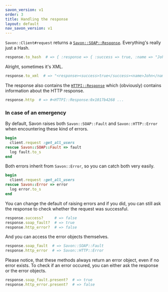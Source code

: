 ```yaml
---
savon_version: v1
order: 3
title: Handling the response
layout: default
nav_savon_version: v1
---
```


`Savon::Client#request` returns a
[`Savon::SOAP::Response`](http://github.com/savonrb/savon/blob/main/lib/savon/soap/response.rb).
Everything's really just a Hash.

``` ruby
response.to_hash  # => { :response => { :success => true, :name => "John" } }
```

Alright, sometimes it's XML.

``` ruby
response.to_xml  # => "<response><success>true</success><name>John</name></response>"
```

The response also contains the [`HTTPI::Response`](http://github.com/savonrb/httpi/blob/main/lib/httpi/response.rb)
which (obviously) contains information about the HTTP response.

``` ruby
response.http  # => #<HTTPI::Response:0x1017b4268 ...
```

### In case of an emergency

By default, Savon raises both `Savon::SOAP::Fault` and `Savon::HTTP::Error` when encountering these
kind of errors.

``` ruby
begin
  client.request :get_all_users
rescue Savon::SOAP::Fault => fault
  log fault.to_s
end
```

Both errors inherit from `Savon::Error`, so you can catch both very easily.

``` ruby
begin
  client.request :get_all_users
rescue Savon::Error => error
  log error.to_s
end
```

You can change the default of raising errors and if you did, you can still ask the response to check
whether the request was successful.

``` ruby
response.success?     # => false
response.soap_fault?  # => true
response.http_error?  # => false
```

And you can access the error objects themselves.

``` ruby
response.soap_fault  # => Savon::SOAP::Fault
response.http_error  # => Savon::HTTP::Error
```

Please notice, that these methods always return an error object, even if no error exists. To check if
an error occured, you can either ask the response or the error objects.

``` ruby
response.soap_fault.present?  # => true
response.http_error.present?  # => false
```
